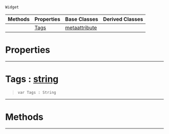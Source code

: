  `Widget`

|Methods|Properties|Base Classes|Derived Classes|
|---|---|---|---|
| |[ Tags](https://plasmaengine.github.io/PlasmaDocs/Plasma1/C++/code_reference/class_reference/metascripttagattribute.markdown#tags-plasma-engine-documen)|[metaattribute](https://plasmaengine.github.io/PlasmaDocs/Plasma1/C++/code_reference/class_reference/metaattribute.markdown)| |


 #  Properties


---  
 #  Tags : [string](https://plasmaengine.github.io/PlasmaDocs/Plasma1/C++/code_reference/lightning_base_types/string.markdown)

> 
> ``` lang=cpp, name=Lightning
> var Tags : String


---  
 #  Methods


---  
 

 